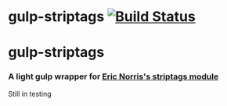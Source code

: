 # gulp-striptags [![Build Status](https://travis-ci.org/jayfid/gulp-striptags.svg)](https://travis-ci.org/jayfid/gulp-striptags)
# gulp-striptags

### A light gulp wrapper for [Eric Norris's striptags module](https://github.com/ericnorris/striptags)

Still in testing
